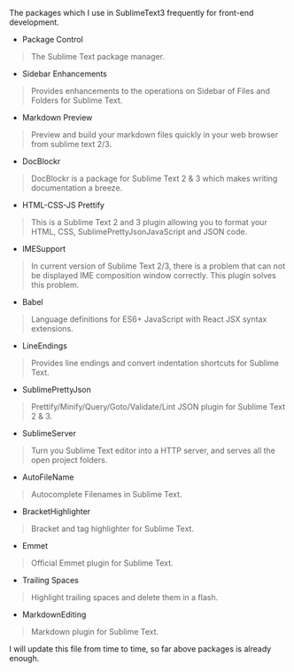 The packages which I use in SublimeText3 frequently for front-end development.

- Package Control

> The Sublime Text package manager.

- Sidebar Enhancements

> Provides enhancements to the operations on Sidebar of Files and Folders for Sublime Text.

- Markdown Preview

> Preview and build your markdown files quickly in your web browser from sublime text 2/3.

- DocBlockr

> DocBlockr is a package for Sublime Text 2 & 3 which makes writing documentation a breeze.

- HTML-CSS-JS Prettify

> This is a Sublime Text 2 and 3 plugin allowing you to format your HTML, CSS, SublimePrettyJsonJavaScript and JSON code.

- IMESupport

> In current version of Sublime Text 2/3, there is a problem that can not be displayed IME composition window correctly. This plugin solves this problem.

- Babel

> Language definitions for ES6+ JavaScript with React JSX syntax extensions.

- LineEndings

> Provides line endings and convert indentation shortcuts for Sublime Text.

- SublimePrettyJson

> Prettify/Minify/Query/Goto/Validate/Lint JSON plugin for Sublime Text 2 & 3.

- SublimeServer

> Turn you Sublime Text editor into a HTTP server, and serves all the open project folders.

- AutoFileName

> Autocomplete Filenames in Sublime Text.

- BracketHighlighter

> Bracket and tag highlighter for Sublime Text.

- Emmet

> Official Emmet plugin for Sublime Text.

- Trailing Spaces

> Highlight trailing spaces and delete them in a flash.

- MarkdownEditing

> Markdown plugin for Sublime Text.

I will update this file from time to time, so far above packages is already enough.
